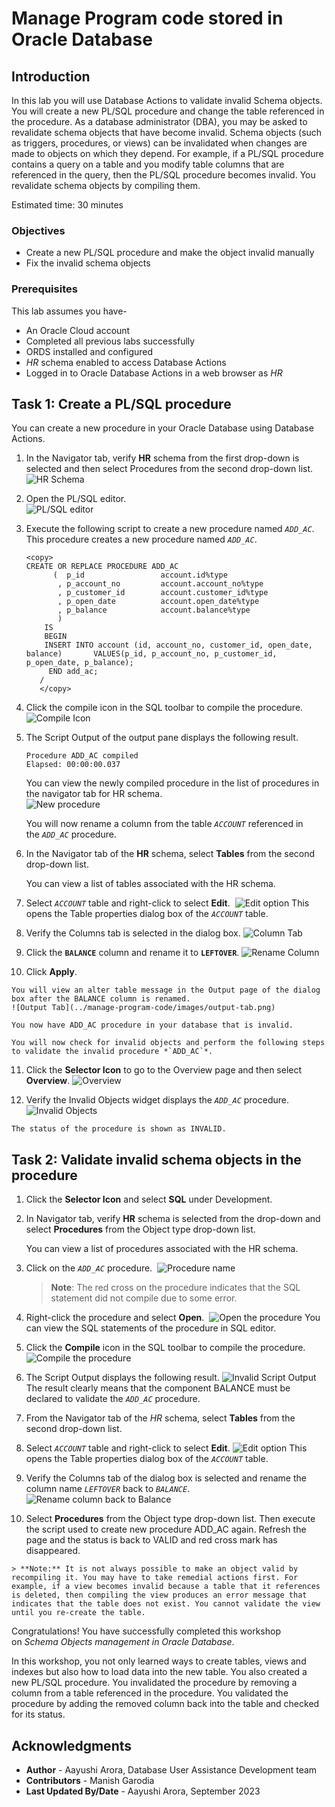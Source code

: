﻿# Manage Program code stored in Oracle Database

## Introduction

In this lab you will use Database Actions to validate invalid Schema objects. You will create a new PL/SQL procedure and change the table referenced in the procedure. As a database administrator (DBA), you may be asked to revalidate schema objects that have become invalid. Schema objects (such as triggers, procedures, or views) can be invalidated when changes are made to objects on which they depend. For example, if a PL/SQL procedure contains a query on a table and you modify table columns that are referenced in the query, then the PL/SQL procedure becomes invalid. You revalidate schema objects by compiling them.

Estimated time: 30 minutes

### Objectives

-   Create a new PL/SQL procedure and make the object invalid manually   
-   Fix the invalid schema objects

### Prerequisites

This lab assumes you have-

-   An Oracle Cloud account
-   Completed all previous labs successfully
-   ORDS installed and configured
-   *HR* schema enabled to access Database Actions
-   Logged in to Oracle Database Actions in a web browser as *HR*

## Task 1: Create a PL/SQL procedure 

You can create a new procedure in your Oracle Database using Database Actions. 

1.  In the Navigator tab, verify **HR** schema from the first drop-down is selected and then select Procedures from the second drop-down list.
    ![HR Schema](../manage-program-code/images/procedure-hr.png)
    
2.  Open the PL/SQL editor.  
    ![PL/SQL editor](../manage-program-code/images/plsql-editor.png)  
      
3.  Execute the following script to create a new procedure named *`ADD_AC`*. This procedure creates a new procedure named *`ADD_AC`*. 
    
    ```
    <copy>
    CREATE OR REPLACE PROCEDURE ADD_AC
          (  p_id                 account.id%type
           , p_account_no         account.account_no%type
           , p_customer_id        account.customer_id%type
           , p_open_date          account.open_date%type
           , p_balance            account.balance%type                                                        
           )                                                                                                        
        IS
        BEGIN                                                                                                         
        INSERT INTO account (id, account_no, customer_id, open_date, balance)       VALUES(p_id, p_account_no, p_customer_id, p_open_date, p_balance);                                                                                       
         END add_ac;     
       /
       </copy>
    ```
    
4.  Click the compile icon in the SQL toolbar to compile the procedure.
    ![Compile Icon](../manage-program-code/images/compile-icon.png)  
    
5.  The Script Output of the output pane displays the following result.
    
    ```
    Procedure ADD_AC compiled
    Elapsed: 00:00:00.037
    ```

    You can view the newly compiled procedure in the list of procedures in the navigator tab for HR schema.  
    ![New procedure](../manage-program-code/images/new-procedure.png)
    
    You will now rename a column from the table *`ACCOUNT`* referenced in the *`ADD_AC`* procedure. 
    
6.  In the Navigator tab of the **HR** schema, select **Tables** from the second drop-down list. 
    
    You can view a list of tables associated with the HR schema.  
      
7.  Select *`ACCOUNT`* table and right-click to select **Edit**. 
    ![Edit option](../manage-program-code/images/edit-option.png)
    This opens the Table properties dialog box of the *`ACCOUNT`* table.  
    
8.  Verify the Columns tab is selected in the dialog box.
    ![Column Tab](../manage-program-code/images/columns-tab.png)  
      
9.  Click the **`BALANCE`** column and rename it to **`LEFTOVER`**.
    ![Rename Column](../manage-program-code/images/rename-column.png)  
    
10.  Click **Apply**.
    
    You will view an alter table message in the Output page of the dialog box after the BALANCE column is renamed.  
    ![Output Tab](../manage-program-code/images/output-tab.png)   
      
    You now have ADD_AC procedure in your database that is invalid.
    
    You will now check for invalid objects and perform the following steps to validate the invalid procedure *`ADD_AC`*.
    
11.  Click the **Selector Icon** to go to the Overview page and then select **Overview**.
    ![Overview](../manage-program-code/images/overview.png)  
    
12.  Verify the Invalid Objects widget displays the *`ADD_AC`* procedure.
    ![Invalid Objects](../manage-program-code/images/invalid-objects.png)
    
    The status of the procedure is shown as INVALID.
    
## Task 2: Validate invalid schema objects in the procedure

1.  Click the **Selector Icon** and select **SQL** under Development.  
      
2.  In Navigator tab, verify **HR** schema is selected from the drop-down and select **Procedures** from the Object type drop-down list.
    
    You can view a list of procedures associated with the HR schema.  
    
3.  Click on the *`ADD_AC`* procedure. 
    ![Procedure name](../manage-program-code/images/procedure-name.png)  
      
    > **Note**: The red cross on the procedure indicates that the SQL statement did not compile due to some error.  
    
4.  Right-click the procedure and select **Open**. 
    ![Open the procedure](../manage-program-code/images/open-procedure.png)
    You can view the SQL statements of the procedure in SQL editor.  
    
5.  Click the **Compile** icon in the SQL toolbar to compile the procedure.
    ![Compile the procedure](../manage-program-code/images/compile-procedure.png)  
    
6.  The Script Output displays the following result.
    ![Invalid Script Output](../manage-program-code/images/invalid-script-output.png)
    The result clearly means that the component BALANCE must be declared to validate the *`ADD_AC`* procedure.  
    
7.  From the Navigator tab of the *HR* schema, select **Tables** from the second drop-down list.  
    
8.  Select *`ACCOUNT`* table and right-click to select **Edit**.
    ![Edit option](../manage-program-code/images/edit-option.png)
    This opens the Table properties dialog box of the *`ACCOUNT`* table.  
      
9.  Verify the Columns tab of the dialog box is selected and rename the column name *`LEFTOVER`* back to *`BALANCE`*.
    ![Rename column back to Balance](../manage-program-code/images/rename-column-balance.png)  
    
10.  Select **Procedures** from the Object type drop-down list. Then execute the script used to create new procedure ADD_AC again. Refresh the page and the status is back to VALID and red cross mark has disappeared.
    
    > **Note:** It is not always possible to make an object valid by recompiling it. You may have to take remedial actions first. For example, if a view becomes invalid because a table that it references is deleted, then compiling the view produces an error message that indicates that the table does not exist. You cannot validate the view until you re-create the table.
    
Congratulations! You have successfully completed this workshop on _Schema Objects management in Oracle Database_.
    
In this workshop, you not only learned ways to create tables, views and indexes but also how to load data into the new table. You also created a new PL/SQL procedure. You invalidated the procedure by removing a column from a table referenced in the procedure. You validated the procedure by adding the removed column back into the table and checked for its status. 
    

## Acknowledgments

-   **Author** - Aayushi Arora, Database User Assistance Development team
-   **Contributors** - Manish Garodia
-   **Last Updated By/Date** - Aayushi Arora, September 2023

